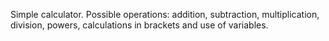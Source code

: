 Simple calculator. Possible operations: addition, subtraction, multiplication, division, powers, calculations in brackets and use of variables.
